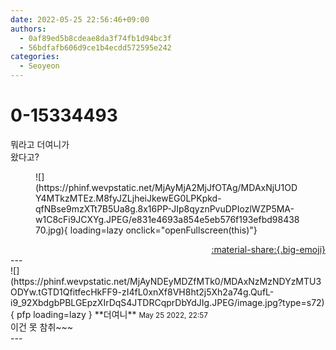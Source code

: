 ```yaml
---
date: 2022-05-25 22:56:46+09:00
authors:
  - 0af89ed5b8cdeae8da3f74fb1d94bc3f
  - 56bdfafb606d9ce1b4ecdd572595e242
categories:
  - Seoyeon
---
```


# 0-15334493

<div class="post-container" markdown="1">
<div class="content-container md-sidebar__scrollwrap" markdown="1">

뭐라고 더여니가<br>왔다고?
<figure markdown="1">
![](https://phinf.wevpstatic.net/MjAyMjA2MjJfOTAg/MDAxNjU1ODY4MTkzMTEz.M8fyJZLjheiJkewEG0LPKpkd-qfNBse9mzXTt7B5Ua8g.8x16PP-JIp8qyznPvuDPIozlWZP5MA-w1C8cFi9JCXYg.JPEG/e831e4693a854e5eb576f193efbd9843870.jpg){ loading=lazy onclick="openFullscreen(this)"}
</figure>


</div>
</div>

<div style="text-align: right;" markdown="1">
<a href="https://weverse.io/fromis9/fanpost/0-15334493" style="text-align: right;">:material-share:{.big-emoji}</a>
</div>
---

<div class="comments-container md-sidebar__scrollwrap" markdown="1">
<div class="comment" markdown="1">
<div class='id-container' markdown="1">
![](https://phinf.wevpstatic.net/MjAyNDEyMDZfMTk0/MDAxNzMzNDYzMTU3ODYw.tGTD1QfitfecHkFF9-zI4fL0xnXf8VH8ht2j5Xh2a74g.QufL-i9_92XbdgbPBLGEpzXIrDqS4JTDRCqprDbYdJIg.JPEG/image.jpg?type=s72){ pfp loading=lazy }
**<span class="artist">더여니</span>** <small>May 25 2022, 22:57</small><br>
</div>
<div class='comment-body' markdown="1">
이건 못 참취~~~
</div>
</div>
</div>
---
